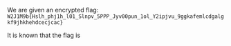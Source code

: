 We are given an encrypted flag: `W2J1M9b{Hslh_phj1h_l01_Slnpv_5PPP_Jyv00pun_1ol_Y2ipjvu_9ggkafemlcdgalgkf9jhkhehdcecjcac}`

It is known that the flag is 